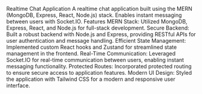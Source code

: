Realtime Chat Application
A realtime chat application built using the MERN (MongoDB, Express, React, Node.js) stack. Enables instant messaging between users with Socket.IO.
Features
MERN Stack: Utilized MongoDB, Express, React, and Node.js for full-stack development.
Secure Backend: Built a robust backend with Node.js and Express, providing RESTful APIs for user authentication and message handling.
Efficient State Management: Implemented custom React hooks and Zustand for streamlined state management in the frontend.
Real-Time Communication: Leveraged Socket.IO for real-time communication between users, enabling instant messaging functionality.
Protected Routes: Incorporated protected routing to ensure secure access to application features.
Modern UI Design: Styled the application with Tailwind CSS for a modern and responsive user interface.
